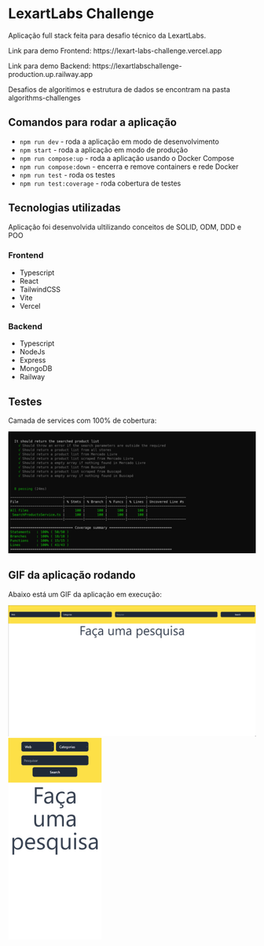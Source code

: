 # LexartLabs Challenge

<p>Aplicação full stack feita para desafio técnico da LexartLabs.</p>
<p>Link para demo Frontend: https://lexart-labs-challenge.vercel.app</p>
<p>Link para demo Backend: https://lexartlabschallenge-production.up.railway.app</p>
<p>Desafios de algoritimos e estrutura de dados se encontram na pasta algorithms-challenges</p>

<h2>Comandos para rodar a aplicação</h2>
<ul>
    <li><code>npm run dev</code> - roda a aplicação em modo de desenvolvimento</li>
    <li><code>npm start</code> - roda a aplicação em modo de produção</li>
    <li><code>npm run compose:up</code> - roda a aplicação usando o Docker Compose</li>
    <li><code>npm run compose:down</code> - encerra e remove containers e rede Docker</li>
    <li><code>npm run test</code> - roda os testes</li>
    <li><code>npm run test:coverage</code> - roda cobertura de testes</li>
</ul>

<h2>Tecnologias utilizadas</h2>

<p>Aplicação foi desenvolvida ultilizando conceitos de SOLID, ODM, DDD e POO</p>

<h3>Frontend</h3>
<ul>
    <li>Typescript</li>
    <li>React</li>
    <li>TailwindCSS</li>
    <li>Vite</li>
    <li>Vercel</li>
</ul>

<h3>Backend</h3>
<ul>
    <li>Typescript</li>
    <li>NodeJs</li>
    <li>Express</li>
    <li>MongoDB</li>
    <li>Railway</li>
</ul>

<h2>Testes</h2>
<p>Camada de services com 100% de cobertura:</p>
<img src="/img/ServicesTestCoverage.png" alt="print da cobertura de testes">

<h2>GIF da aplicação rodando</h2>
<p>Abaixo está um GIF da aplicação em execução:</p>
<div style="float: left">
    <img src="/img/desktop.gif" alt="GIF da aplicação rodando" width=780>
    <img src="/img/mobile.gif" alt="GIF da aplicação rodando" width=190>
</div>
